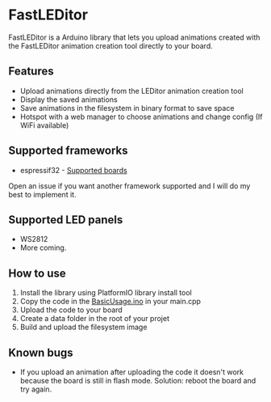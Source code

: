 # FastLEDitor

FastLEDitor is a Arduino library that lets you upload animations created with the FastLEDitor animation creation tool directly to your board.

## Features
- Upload animations directly from the LEDitor animation creation tool
- Display the saved animations
- Save animations in the filesystem in binary format to save space
- Hotspot with a web manager to choose animations and change config (If WiFi available)

## Supported frameworks

- espressif32 - [Supported boards](https://registry.platformio.org/platforms/platformio/espressif32/boards)

Open an issue if you want another framework supported and I will do my best to implement it.

## Supported LED panels

- WS2812
- More coming.

## How to use

1. Install the library using PlatformIO library install tool
2. Copy the code in the [BasicUsage.ino](examples/BasicUsage.ino) in your main.cpp
3. Upload the code to your board
4. Create a data folder in the root of your projet
5. Build and upload the filesystem image

## Known bugs

- If you upload an animation after uploading the code it doesn't work because the board is still in flash mode. Solution: reboot the board and try again.